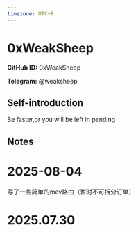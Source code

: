 ```yaml
---
timezone: UTC+8
---
```


# 0xWeakSheep

**GitHub ID:** 0xWeakSheep

**Telegram:** @weaksheep

## Self-introduction

Be faster,or you will be left in pending

## Notes

<!-- Content_START -->
# 2025-08-04

写了一些简单的mev路由（暂时不可拆分订单）


# 2025.07.30


<!-- Content_END -->
